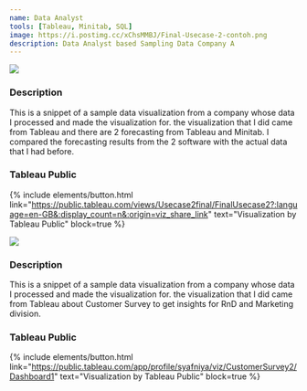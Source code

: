 ```yaml
---
name: Data Analyst
tools: [Tableau, Minitab, SQL]
image: https://i.postimg.cc/xChsMMBJ/Final-Usecase-2-contoh.png
description: Data Analyst based Sampling Data Company A
---
```


![](https://i.postimg.cc/xChsMMBJ/Final-Usecase-2-contoh.png)


### Description
This is a snippet of a sample data visualization from a company whose data I processed and made the visualization for.
the visualization that I did came from Tableau and there are 2 forecasting from Tableau and Minitab.
I compared the forecasting results from the 2 software with the actual data that I had before.

### Tableau Public
{% include elements/button.html link="https://public.tableau.com/views/Usecase2final/FinalUsecase2?:language=en-GB&:display_count=n&:origin=viz_share_link" text="Visualization by Tableau Public" block=true %}


![](https://imgur.com/a/2DItUYV)


### Description
This is a snippet of a sample data visualization from a company whose data I processed and made the visualization for.
the visualization that I did came from Tableau about Customer Survey to get insights for RnD and Marketing division.

### Tableau Public
{% include elements/button.html link="https://public.tableau.com/app/profile/syafniya/viz/CustomerSurvey2/Dashboard1" text="Visualization by Tableau Public" block=true %}
